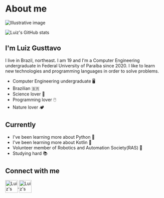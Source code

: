 
# About me

<img alt="Illustrative image" align="center" src="https://c4.wallpaperflare.com/wallpaper/805/878/524/netflix-chill-wallpaper-preview.jpg">

![Luiz's GitHub stats](https://github-readme-stats.vercel.app/api?username=GusttavoOliveira&show_icons=true&theme=algolia&count_private=true)


## I'm Luiz Gusttavo

  I live in Brazil, northeast. I am 19 and I'm a Computer Engineering undergraduate in Federal University of Paraíba since 2020.  I like to learn new technologies
  and programming languages in order to solve problems.

- Computer Engineering undergraduate 🖥️
- Brazilian 🇧🇷
- Science lover 🧪
- Programming lover 🖱️
- Nature lover 🏕️

## Currently

* I've been learning more about Python 🧡
* I've been learning more about Kotlin 💙
* Volunteer member of Robotics and Automation Society(RAS) 🤖
* Studying hard 📚

## Connect with me
<a href="https://www.linkedin.com/in/luiz-gusttavo-oliveira-de-souza-7538091b1/">
  <img align="center" alt="Luiz's LinkedIn" high="30" width="40" src="https://cdn.jsdelivr.net/gh/devicons/devicon/icons/linkedin/linkedin-original.svg"
   style="max-width=100% ;">
</a>

<a href="https://www.instagram.com/luiz.gusttavo26/?hl=pt-br">
  <img align="center" alt="Luiz's LinkedIn" high="30" width="40" src="https://upload.wikimedia.org/wikipedia/commons/thumb/9/96/Instagram.svg/1200px-Instagram.svg.png"
   style="max-width=100% ;">
</a>
